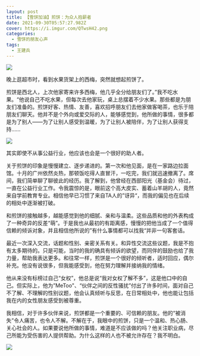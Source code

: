 ```yaml
---
layout: post
title: 【雪饼加油】煎饼：为众人抱薪者
date: 2021-09-30T05:57:27.982Z
cover: https://i.imgur.com/QTwsH42.png
categories:
  - 雪饼的朋友心声
tags:
  - 王建兵
---
```

![](https://i.imgur.com/QTwsH42.png)

晚上逛超市时，看到水果货架上的西梅，突然就想起煎饼了。

煎饼是西北人，上次他家寄来许多西梅，他几乎全分给朋友们了。”我不吃水果。“他说自己不吃水果，但每次去他家玩，桌上总摆着不少水果。那些都是为朋友们准备的。煎饼好客、热情、友善，喜欢招呼朋友们去他家做客喝茶，也乐于陪朋友们聊天。他并不是个外向或爱交际的人，能够感觉到，他所做的事情，很多都是为了别人——为了让别人感受到温暖，为了让别人被陪伴，为了让别人获得支持……

<!--more-->

![](https://i.imgur.com/2FU9pxa.png)

其实即使不从事公益行业，他应该也会是一个很好的助人者。

关于煎饼的印象是慢慢建立、逐步递进的。第一次和他见面，是在一家路边拉面馆。十月的广州依然炎热，那顿饭吃得人直冒汗，一吃完，我们就迅速撤离了。席间，我们简单聊了聊彼此的经历。我了解到，他曾经在西部阳光（基金会）待过，一直在公益行业工作。令我震惊的是，眼前这个高大皮实、蓄着山羊胡的人，竟然来自学前教育专业。相信他早已习惯了来自TA人的”讶异“，而我的偏见也在后续的相处中逐渐被打破。

和煎饼的接触越多，越能感觉到他的细腻、亲和与温柔。这些品质和他的外表构成了一种奇异的反差“萌”。于是我也从最初的有距离感，慢慢的把他当成了一个值得信赖的倾诉对象，并且相信他所说的”有什么事情都可以找我“并非一句客套话。

最近一次深入交流，话题和性别、亲密关系有关。和异性交流这些议题，我是不抱有太多期待的。只是可能，当时的我的确具有倾诉的欲望，而同伴的鼓励也给了我力量，帮助我表达更多。和往常一样，煎饼是一个很好的倾听者，适时回应，偶尔补充。他没有说很多，但我能感受到，他在努力理解并接纳我的情绪。

他从来没有标榜过自己“女权”，他总是说“我对女权了解不多”，这是他口中的自己。但实际上，他为”MeToo"、“伙伴之间的反性骚扰”付出了许多时间，面对自己不了解、不理解的性别议题，他会认真倾听与反思，在日常相处中，他也能让包括我在内的女性朋友感受到被尊重。

我相信，对于许多伙伴来说，煎饼都是一个重要的、可信赖的朋友。他的“被消失”令人痛苦，也令人不解。不解在于，我眼中的煎饼，只是一个温和、热心肠、关心社会的人。如果要说他所做的事情，难道是不应该做的吗？他关注职业病，尽己所能为受伤害的人提供帮助。为什么这样的人也不被允许存在？我不明白。

![](https://i.imgur.com/tOVqpaN.png)
